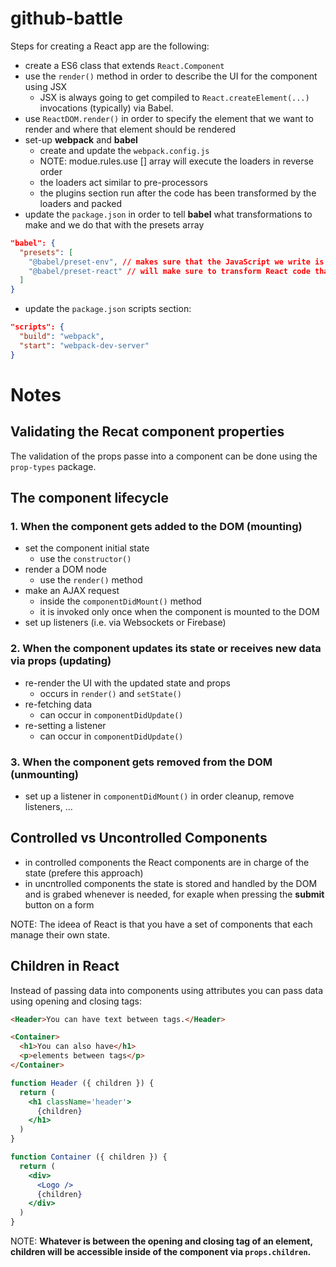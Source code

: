 # github-battle

Steps for creating a React app are the following:
- create a ES6 class that extends `React.Component`
- use the `render()` method in order to describe the UI for the component using JSX
  - JSX is always going to get compiled to `React.createElement(...)` invocations (typically) via Babel.
- use `ReactDOM.render()` in order to specify the element that we want to render and where that element should be rendered
- set-up **webpack** and **babel**
  - create and update the `webpack.config.js`
  - NOTE: modue.rules.use [] array will execute the loaders in reverse order
  - the loaders act similar to pre-processors
  - the plugins section run after the code has been transformed by the loaders and packed
- update the `package.json` in order to tell **babel** what transformations to make and we do that with the presets array
```JSON
"babel": {
  "presets": [
    "@babel/preset-env", // makes sure that the JavaScript we write is compatible with the browser we care
    "@babel/preset-react" // will make sure to transform React code that the browser isn't be able to understand to normal JavaScript code
  ]
}
```
- update the `package.json` scripts section:
```JSON
"scripts": {
  "build": "webpack",
  "start": "webpack-dev-server"
}
```


# Notes

## Validating the Recat component properties

The validation of the props passe into a component can be done using the `prop-types` package.

## The component lifecycle

### 1. When the component gets added to the DOM (mounting)
- set the component initial state
  - use the `constructor()`
- render a DOM node
  - use the `render()` method
- make an AJAX request
  - inside the `componentDidMount()` method
  - it is invoked only once when the component is mounted to the DOM
- set up listeners (i.e. via Websockets or Firebase)

### 2. When the component updates its state or receives new data via props (updating)
- re-render the UI with the updated state and props
  - occurs in `render()` and `setState()`
- re-fetching data
  - can occur in `componentDidUpdate()`
- re-setting a listener
  - can occur in `componentDidUpdate()`

### 3. When the component gets removed from the DOM (unmounting)

- set up a listener in `componentDidMount()` in order cleanup, remove listeners, ...

## Controlled vs Uncontrolled Components

- in controlled components the React components are in charge of the state (prefere this approach)
- in uncntrolled components the state is stored and handled by the DOM and is grabed whenever is needed, for exaple when pressing the **submit** button on a form

NOTE: The ideea of React is that you have a set of components that each manage their own state.

## Children in React

Instead of passing data into components using attributes you can pass data using opening and closing tags:

```html
<Header>You can have text between tags.</Header>

<Container>
  <h1>You can also have</h1>
  <p>elements between tags</p>
</Container>
```

```jsx
function Header ({ children }) {
  return (
    <h1 className='header'>
      {children}
    </h1>
  )
}

function Container ({ children }) {
  return (
    <div>
      <Logo />
      {children}
    </div>
  )
}
```

NOTE: **Whatever is between the opening and closing tag of an element, children will be accessible inside of the component via `props.children`.**
